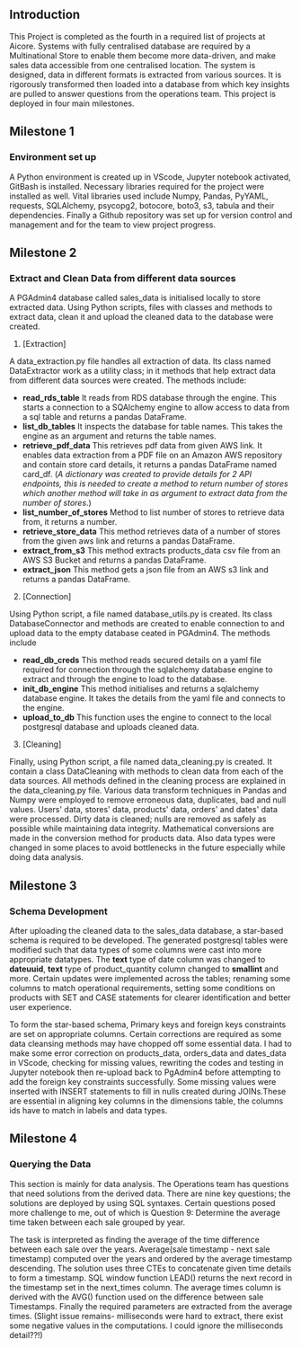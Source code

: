 
## Introduction


This Project is completed as the fourth in a required list of projects at Aicore. Systems with fully centralised database are required by a Multinational Store to enable them become more data-driven, and make sales data accessible from one centralised location. The system is designed, data in different formats is extracted from various sources. It is rigorously transformed then loaded into a database from which key insights are pulled to answer questions from the operations team. This project is deployed in four main milestones.

## Milestone 1
### Environment set up


A Python environment is created up in VScode, Jupyter notebook activated, GitBash is installed. Necessary libraries required for the project were installed as well. Vital libraries used include Numpy, Pandas, PyYAML, requests, SQLAlchemy, psycopg2, botocore, boto3, s3, tabula and their dependencies. Finally a Github repository was set up for version control and management and for the team to view project progress.

## Milestone 2
### Extract and Clean Data from different data sources


A PGAdmin4 database called sales_data is initialised locally to store extracted data.
Using Python scripts, files with classes and methods to extract data, clean it and upload the cleaned data to the database were created. 
  
1. [Extraction] 


A data_extraction.py file handles all extraction of data. Its class named DataExtractor work as a utility class; in it methods that help extract data from different data sources were created. 
The methods include:
- **read_rds_table** It reads from RDS database through the engine. This starts a connection to a SQAlchemy engine to allow access to data from a sql table and returns a pandas DataFrame.
- **list_db_tables** It inspects the database for table names. This takes the engine as an argument and returns the table names.
- **retrieve_pdf_data** This retrieves pdf data from given AWS link. It enables data extraction from a PDF file on an Amazon AWS repository and contain store card details, it returns a pandas DataFrame named card_df.
(*A dictionary was created to provide details for 2 API endpoints, this is needed to create a method to return number of stores which another method will take in as argument to extract data from the number of stores*.)
- **list_number_of_stores** Method to list number of stores to retrieve data from, it returns a number.
- **retrieve_store_data** This method retrieves data of a number of stores from the given aws link and returns a pandas DataFrame.
- **extract_from_s3** This method extracts products_data csv file from an AWS S3 Bucket and returns a pandas DataFrame.
- **extract_json** This method gets a json file from an AWS s3 link and returns a pandas DataFrame.

2. [Connection] 


Using Python script, a file named database_utils.py is created. Its class DatabaseConnector and methods are created to enable connection to and upload data to the empty database ceated in PGAdmin4. The methods include
- **read_db_creds** 
This method reads secured details on a yaml file required for connection through the sqlalchemy database engine to extract and through the engine to load to the database.
- **init_db_engine**
This method initialises and returns a sqlalchemy database engine. It takes the details from the yaml file and connects to the engine.
- **upload_to_db**
This function uses the engine to connect to the local postgresql database and uploads cleaned data.
    
3. [Cleaning] 


Finally, using Python script, a file named data_cleaning.py is created. It contain a class DataCleaning with methods to clean data from each of the data sources.
All methods defined in the cleaning process are explained in the data_cleaning.py file. Various data transform techniques in Pandas and Numpy were employed to remove erroneous data, duplicates, bad and null values. Users' data, stores' data, products' data, orders' and dates' data were processed. Dirty data is cleaned; nulls are removed as safely as possible while maintaining data integrity. Mathematical conversions are made in the conversion method for products data. Also data types were changed in some places to avoid bottlenecks in the future especially while doing data analysis. 

## Milestone 3
### Schema Development


After uploading the cleaned data to the sales_data database, a star-based schema is required to be developed. The generated postgresql tables were modified such that data types of some columns were cast into more appropriate datatypes. The **text** type of date column was changed to **dateuuid**, **text** type of product_quantity column changed to **smallint** and more. Certain updates were implemented across the tables; renaming some columns to match operational requirements, setting some conditions on products with SET and CASE statements for clearer identification and better user experience. 


To form the star-based schema, Primary keys and foreign keys constraints are set on appropriate columns. Certain corrections are required as some data cleansing methods may have chopped off some essential data. I had to make some 
error correction on products_data, orders_data and dates_data in VScode, checking for missing values, rewriting the codes and testing in Jupyter notebook then re-upload back to PgAdmin4 before attempting to add the foreign key constraints successfully. Some missing values were inserted with INSERT statements to fill in nulls created during JOINs.These are essential in aligning key columns in the dimensions table, the columns ids have to match in labels and data types. 

## Milestone 4
### Querying the Data


This section is mainly for data analysis. The Operations team has questions that need solutions from the derived data. There are nine key questions; the solutions are deployed by using SQL syntaxes. Certain questions posed more challenge to me, out of which is Question 9: Determine the average time taken between each sale grouped by year.


The task is interpreted as finding the average of the time difference between each sale over the years. 
Average(sale timestamp - next sale timestamp) computed over the years and ordered by 
the average timestamp descending. The solution uses three CTEs to concatenate given time details to form a timestamp. SQL window function LEAD() returns the next record in the timestamp set in the next_times column.
The average times column is derived with the AVG() function used on the difference between sale 
Timestamps. Finally the required parameters are extracted from the average times. 
(Slight issue remains- milliseconds were hard to extract, there exist some negative values in the computations. I could ignore the milliseconds detail??!)




